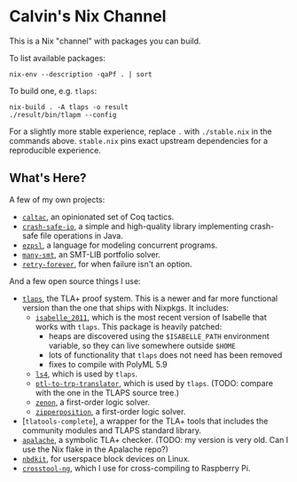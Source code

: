 # Calvin's Nix Channel

This is a Nix "channel" with packages you can build.

To list available packages:

    nix-env --description -qaPf . | sort

To build one, e.g. `tlaps`:

    nix-build . -A tlaps -o result
    ./result/bin/tlapm --config

For a slightly more stable experience, replace `.` with `./stable.nix` in the
commands above.  `stable.nix` pins exact upstream dependencies for a
reproducible experience.

## What's Here?

A few of my own projects:

 - [`caltac`](https://github.com/Calvin-L/caltac), an opinionated set of Coq
   tactics.
 - [`crash-safe-io`](https://github.com/Calvin-L/crash-safe-io/), a simple and
   high-quality library implementing crash-safe file operations in Java.
 - [`ezpsl`](https://github.com/Calvin-L/ezpsl/), a language for modeling
   concurrent programs.
 - [`many-smt`](https://github.com/Calvin-L/many-smt/), an SMT-LIB portfolio
   solver.
 - [`retry-forever`](https://github.com/Calvin-L/retry-forever), for when
   failure isn't an option.

And a few open source things I use:

 - [`tlaps`](https://tla.msr-inria.inria.fr/tlaps/content/Home.html), the TLA+
   proof system.  This is a newer and far more functional version than the one
   that ships with Nixpkgs.  It includes:
   - [`isabelle_2011`](https://isabelle.in.tum.de/website-Isabelle2011-1/index.html),
     which is the most recent version of Isabelle that works with `tlaps`.
     This package is heavily patched:
     - heaps are discovered using the `$ISABELLE_PATH` environment variable, so
       they can live somewhere outside `$HOME`
     - lots of functionality that `tlaps` does not need has been removed
     - fixes to compile with PolyML 5.9
   - [`ls4`](https://github.com/quickbeam123/ls4), which is used by `tlaps`.
   - [`ptl-to-trp-translator`](https://cgi.csc.liv.ac.uk/~konev/software/trp++/),
     which is used by `tlaps`.  (TODO: compare with the one in the TLAPS source
     tree.)
   - [`zenon`](https://github.com/zenon-prover/zenon), a first-order logic
     solver.
   - [`zipperposition`](https://github.com/sneeuwballen/zipperposition/), a
     first-order logic solver.
 - [`tlatools-complete`], a wrapper for the TLA+ tools that includes the
   community modules and TLAPS standard library.
 - [`apalache`](https://github.com/informalsystems/apalache), a symbolic TLA+
   checker.  (TODO: my version is very old. Can I use the Nix flake in the
   Apalache repo?)
 - [`nbdkit`](https://gitlab.com/nbdkit/nbdkit), for userspace block devices on
   Linux.
 - [`crosstool-ng`](https://crosstool-ng.github.io/), which I use for
   cross-compiling to Raspberry Pi.
